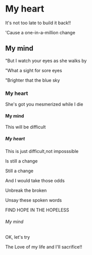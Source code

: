 <html>
    <head>
        <title>Me?</title>
    </head>
    <body>
        <h1>My heart</h1>
        <p1>It's not too late to build it back!! </p1>
        <p>'Cause a one-in-a-million change</p>
        <h2>My mind</h2>
        <p2>"But I watch your eyes as she walks by</p2>
        <p>"What a sight for sore eyes</p>
        <p>"Brighter that the blue sky</p>
        <h3>My heart</h3>
        <p3>She's got you mesmerized while I die</p3>
        <h4>My mind</h4>
        <p4>This will be difficult</p4>
        <h5>My heart</h5>
        <p5>This is just difficult,not imposssible</p5>
        <p>Is still a change</p>
        <p>Still a change</p>
        <p>And I would take those odds</p>
        <p>Unbreak the broken</p>
        <p>Unsay these spoken words</p>
        <p>FIND HOPE IN THE HOPELESS</p>
        <h6>My mind</h6>
        <p6>OK, let's try</p6>
        <p>The Love of my life and I'II sacrifice!!</p>
    </body>
</html>
